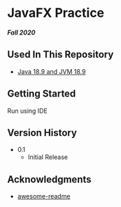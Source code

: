 # JavaFX Practice

***Fall 2020***

## Used In This Repository

- [Java 18.9 and JVM 18.9](https://www.java.com/en/download/manual.jsp)

## Getting Started

Run using IDE

## Version History

* 0.1
    * Initial Release

## Acknowledgments

* [awesome-readme](https://github.com/matiassingers/awesome-readme)
